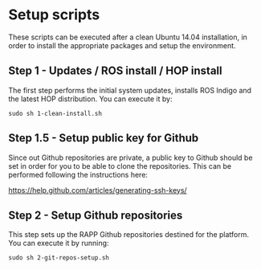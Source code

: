Setup scripts
=============

These scripts can be executed after a clean Ubuntu 14.04 installation, in order
to install the appropriate packages and setup the environment.

Step 1 - Updates / ROS install / HOP install
--------------------------------------------

The first step performs the initial system updates, installs ROS Indigo and
the latest HOP distribution. You can execute it by:

```
sudo sh 1-clean-install.sh
```

Step 1.5 - Setup public key for Github
--------------------------------------

Since out Github repositories are private, a public key to Github should be 
set in order for you to be able to clone the repositories. This can be 
performed following the instructions here:

https://help.github.com/articles/generating-ssh-keys/

Step 2 - Setup Github repositories
----------------------------------

This step sets up the RAPP Github repositories destined for the platform. You 
can execute it by running:

```
sudo sh 2-git-repos-setup.sh
```
